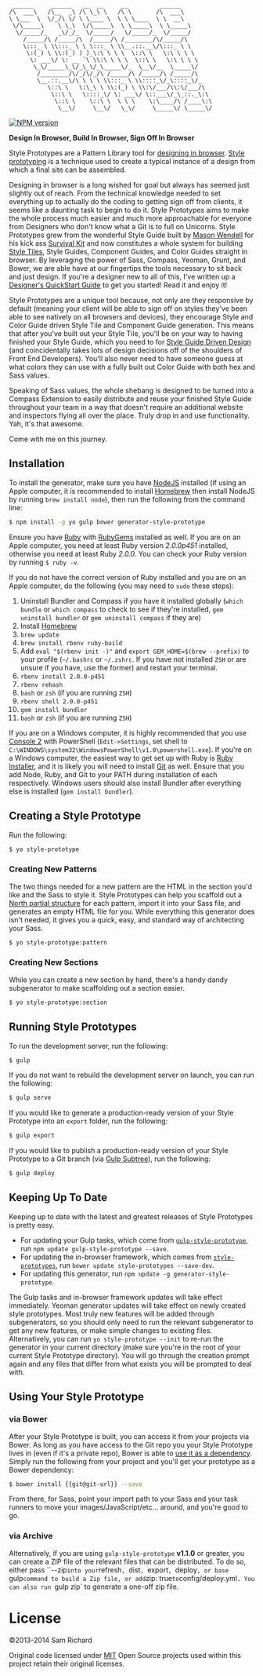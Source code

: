 ```
 ______     ______   __  __     __         ______
/\  ___\   /\__  _\ /\ \_\ \   /\ \       /\  ___\
\ \___  \  \/_/\ \/ \ \____ \  \ \ \____  \ \  __\
 \/\_____\    \ \_\  \/\_____\  \ \_____\  \ \_____\
  \/_____/_   _\/_/_  \/_____/   \/_____/_  \/_____/
    /_____/\ /_____/\  /_____/\ /________/\/_____/\
    \:::_ \ \\:::_ \ \ \:::_ \ \\__.::.__\/\:::_ \ \
     \:(_) \ \\:(_) ) )_\:\ \ \ \  \::\ \   \:\ \ \ \
      \: ___\/ \: __ `\ \\:\ \ \ \  \::\ \   \:\ \ \ \
       \_\/_____\_\/_\_\/_\_____\/_  \__\/__  \_____\/
        /________/\/_/\/_/\ /_____/\ /_____/\ /_____/\
        \__.::.__\/\ \ \ \ \\:::_ \ \\::::_\/_\::::_\/_
           \::\ \   \:\_\ \ \\:(_) \ \\:\/___/\\:\/___/\
            \::\ \   \::::_\/ \: ___\/ \::___\/_\_::._\:\
             \::\ \    \::\ \  \ \ \    \:\____/\ /____\:\
              \__\/     \__\/   \_\/     \_____\/ \_____\/
```

[![NPM version](https://badge.fury.io/js/generator-style-prototype.png)](http://badge.fury.io/js/generator-style-prototype)

**Design In Browser, Build In Browser, Sign Off In Browser**

Style Prototypes are a Pattern Library tool for [designing in browser](http://pointnorth.io/#visual-design). [Style prototyping](http://pointnorth.io/#style-prototyping) is a technique used to create a typical instance of a design from which a final site can be assembled.

Designing in browser is a long wished for goal but always has seemed just slightly out of reach. From the technical knowledge needed to set everything up to actually do the coding to getting sign off from clients, it seems like a daunting task to begin to do it. Style Prototypes aims to make the whole process much easier and much more approachable for everyone from Designers who don't know what a Git is to full on Unicorns. Style Prototypes grew from the wonderful Style Guide built by [Mason Wendell](http://twitter.com/codingdesigner) for his kick ass [Survival Kit](http://github.com/canarymason/survival-kit) and now constitutes a whole system for building [Style Tiles](http://styletil.es/), Style Guides, Component Guides, and Color Guides straight in browser. By leveraging the power of Sass, Compass, Yeoman, Grunt, and Bower, we are able have at our fingertips the tools necessary to sit back and just design. If you're a designer new to all of this, I've written up a [Designer's QuickStart Guide](https://github.com/north/Style-Prototypes/blob/master/Designer's%20QuickStart%20Guide.md#designers-quickstart-guide) to get you started! Read it and enjoy it!

Style Prototypes are a unique tool because, not only are they responsive by default (meaning your client will be able to sign off on styles they've been able to see natively on all browsers and devices), they encourage Style and Color Guide driven Style Tile and Component Guide generation. This means that after you've built out your Style Tile, you'll be on your way to having finished your Style Guide, which you need to for [Style Guide Driven Design](http://vimeo.com/45897176) (and coincidentally takes lots of design decisions off of the shoulders of Front End Developers). You'll also never need to have someone guess at what colors they can use with a fully built out Color Guide with both hex and Sass values.

Speaking of Sass values, the whole shebang is designed to be turned into a Compass Extension to easily distribute and reuse your finished Style Guide throughout your team in a way that doesn't require an additional website and inspectors flying all over the place. Truly drop in and use functionality. Yah, it's that awesome.

Come with me on this journey.

## Installation

To install the generator, make sure you have [NodeJS](http://nodejs.org/) installed (if using an Apple computer, it is recommended to install [Homebrew](http://brew.sh/) then install NodeJS by running `brew install node`), then run the following from the command line:

```bash
$ npm install -g yo gulp bower generator-style-prototype
```

Ensure you have [Ruby](https://www.ruby-lang.org/en/) with [RubyGems](http://rubygems.org/) installed as well. If you are on an Apple computer, you need at least Ruby version *2.0.0p451* installed, otherwise you need at least Ruby *2.0.0*. You can check your Ruby version by running `$ ruby -v`.

If you do not have the correct version of Ruby installed and you are on an Apple computer, do the following (you may need to `sudo` these steps):

1. Uninstall Bundler and Compass if you have it installed globally (`which bundle` or `which compass` to check to see if they're installed, `gem uninstall bundler` or `gem uninstall compass` if they are)
2. Install [Homebrew](http://brew.sh/)
3. `brew update`
4. `brew install rbenv ruby-build`
5. Add `eval "$(rbenv init -)"`  and `export GEM_HOME=$(brew --prefix)` to your profile (`~/.bashrc` or `~/.zshrc`. If you have not installed `ZSH` or are unsure if you have, use the former) and restart your terminal.
6. `rbenv install 2.0.0-p451`
7. `rbenv rehash`
8. `bash` or `zsh` (if you are running `ZSH`)
9. `rbenv shell 2.0.0-p451`
10. `gem install bundler`
11. `bash` or `zsh` (if you are running `ZSH`)

If you are on a Windows computer, it is highly recommended that you use [Console 2](http://sourceforge.net/projects/console/files/) with PowerShell (`Edit->Settings`, set shell to `C:\WINDOWS\system32\WindowsPowerShell\v1.0\powershell.exe`). If you're on a Windows computer, the easiest way to get set up with Ruby is [Ruby Installer](http://rubyinstaller.org/), and it is likely you will need to install [Git](http://git-scm.com/downloads) as well. Ensure that you add Node, Ruby, and Git to your PATH during installation of each respectively. Windows users should also install Bundler after everything else is installed (`gem install bundler`).

## Creating a Style Prototype

Run the following:

```bash
$ yo style-prototype
```

### Creating New Patterns

The two things needed for a new pattern are the HTML in the section you'd like and the Sass to style it. Style Prototypes can help you scaffold out a [North partial structure](http://pointnorth.io/#partial-structure) for each pattern, import it into your Sass file, and generates an empty HTML file for you. While everything this generator does isn't needed, it gives you a quick, easy, and standard way of architecting your Sass.

```bash
$ yo style-prototype:pattern
```

### Creating New Sections

While you can create a new section by hand, there's a handy dandy subgenerator to make scaffolding out a section easier.

```bash
$ yo style-prototype:section
```

## Running Style Prototypes

To run the development server, run the following:

```bash
$ gulp
```

If you do not want to rebuild the development server on launch, you can run the following:

```bash
$ gulp serve
```

If you would like to generate a production-ready version of your Style Prototype into an `export` folder, run the following:

```bash
$ gulp export
```

If you would like to publish a production-ready version of your Style Prototype to a Git branch (via [Gulp Subtree](https://github.com/Snugug/gulp-subtree)), run the following:

```bash
$ gulp deploy
```

## Keeping Up To Date

Keeping up to date with the latest and greatest releases of Style Prototypes is pretty easy.

* For updating your Gulp tasks, which come from [`gulp-style-prototype`](https://github.com/north/gulp-style-prototype/), run `npm update gulp-style-prototype --save`.
* For updating the in-browser framework, which comes from [`style-prototypes`](https://github.com/north/style-prototypes/), run `bower update style-prototypes --save-dev`.
* For updating this generator, run `npm update -g generator-style-prototype`.

The Gulp tasks and in-browser framework updates will take effect immediately. Yeoman generator updates will take effect on newly created style prototypes. Most truly new features will be added through subgenerators, so you should only need to run the relevant subgenerator to get any new features, or make simple changes to existing files. Alternatively, you can run `yo style-prototype --init` to re-run the generator in your current directory (make sure you're in the root of your current Style Prototype directory). You will go through the creation prompt again and any files that differ from what exists you will be prompted to deal with.

## Using Your Style Prototype

### via Bower

After your Style Prototype is built, you can access it from your projects via Bower. As long as you have access to the Git repo you your Style Prototype lives in (even if it's a private repo), Bower is able to [use it as a dependency](http://bower.io/#install-packages). Simply run the following from your project and you'll get your prototype as a Bower dependency:

```bash
$ bower install {{git@git-url}} --save
```

From there, for Sass, point your import path to your Sass and your task runners to move your images/JavaScript/etc… around, and you're good to go.

### via Archive

Alternatively, if you are using `gulp-style-prototype` **v1.1.0** or greater, you can create a ZIP file of the relevant files that can be distributed. To do so, either pass ``--zip` into your `refresh`, `dist`, `export`, `deploy`, or base `gulp` command to build a Zip file, or add `zip: true` to `config/deploy.yml`. You can also run `gulp zip` to generate a one-off zip file.

# License
©2013-2014 Sam Richard

Original code licensed under [MIT](http://opensource.org/licenses/MIT)
Open Source projects used within this project retain their original licenses.
